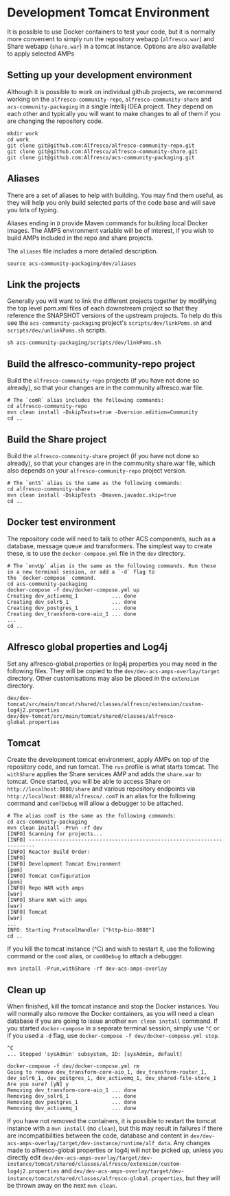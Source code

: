 # Development Tomcat Environment


It is possible to use Docker containers to test your code, but it is normally more convenient to simply run the
repository webapp (`alfresco.war`) and Share webapp (`share.war`) in a tomcat instance. Options are also available to
apply selected AMPs

## Setting up your development environment
Although it is possible to work on individual github projects, we recommend working on
the `alfresco-community-repo`, `alfresco-community-share` and `acs-community-packaging`
in a single Intellij IDEA project. They depend on each other and typically you 
will want to make changes to all of them if you are changing the repository code.

~~~
mkdir work
cd work
git clone git@github.com:Alfresco/alfresco-community-repo.git
git clone git@github.com:Alfresco/alfresco-community-share.git
git clone git@github.com:Alfresco/acs-community-packaging.git
~~~

## Aliases
There are a set of aliases to help with building. You may find them useful, as they will help you only build selected parts
of the code base and will save you lots of typing.

Aliases ending in `D` provide Maven commands for building local Docker images. The AMPS environment variable will be of
interest, if you wish to build AMPs included in the repo and share projects. 

The `aliases` file includes a more detailed description.
~~~
source acs-community-packaging/dev/aliases
~~~

## Link the projects
Generally you will want to link the different projects together by modifying the top level
pom.xml files of each downstream project so that they reference the SNAPSHOT versions of the
upstream projects. To help do this see the `acs-community-packaging` project's `scripts/dev/linkPoms.sh` and
`scripts/dev/unlinkPoms.sh` scripts.

~~~
sh acs-community-packaging/scripts/dev/linkPoms.sh
~~~

## Build the alfresco-community-repo project
Build the `alfresco-community-repo` projects (if you have not
done so already), so that your changes are in the community alfresco.war file.
~~~
# The `comR` alias includes the following commands:
cd alfresco-community-repo
mvn clean install -DskipTests=true -Dversion.edition=Community
cd ..
~~~

## Build the Share project
Build the `alfresco-community-share` project (if you have not done so already), so that your
changes are in the community share.war file, which also depends on your `alfresco-community-repo` project version.
~~~
# The `entS` alias is the same as the following commands:
cd alfresco-community-share
mvn clean install -DskipTests -Dmaven.javadoc.skip=true
cd ..
~~~

## Docker test environment
The repository code will need to talk to other ACS components, such as a database, message queue and transformers.
The simplest way to create these, is to use the `docker-compose.yml` file in the `dev` directory.
~~~
# The `envUp` alias is the same as the following commands. Run these in a new terminal session, or add a `-d` flag to
the `docker-compose` command.
cd acs-community-packaging
docker-compose -f dev/docker-compose.yml up
Creating dev_activemq_1           ... done
Creating dev_solr6_1              ... done
Creating dev_postgres_1           ... done
Creating dev_transform-core-aio_1 ... done
...
cd ..
~~~

## Alfresco global properties and Log4j
Set any alfresco-global.properties or log4j properties you may need in the following files. They will be copied
to the `dev/dev-acs-amps-overlay/target` directory. Other customisations may also be placed in the `extension` directory. 
~~~
dev/dev-tomcat/src/main/tomcat/shared/classes/alfresco/extension/custom-log4j2.properties
dev/dev-tomcat/src/main/tomcat/shared/classes/alfresco-global.properties
~~~

## Tomcat
Create the development tomcat environment, apply AMPs on top of the repository code, and
run tomcat. The `run` profile is what starts tomcat. The `withShare` applies
the Share services AMP and adds the `share.war` to tomcat. 
Once started, you will be able to access Share on `http://localhost:8080/share` and various repository
endpoints via `http://localhost:8080/alfresco/`. `comT` is an alias for the
following command and `comTDebug` will allow a debugger to be attached.
~~~
# The alias comT is the same as the following commands:
cd acs-community-packaging
mvn clean install -Prun -rf dev
[INFO] Scanning for projects...
[INFO] ------------------------------------------------------------------------
[INFO] Reactor Build Order:
[INFO] 
[INFO] Development Tomcat Environment                                     [pom]
[INFO] Tomcat Configuration                                               [pom]
[INFO] Repo WAR with amps                                                 [war]
[INFO] Share WAR with amps                                                [war]
[INFO] Tomcat                                                             [war]
...
INFO: Starting ProtocolHandler ["http-bio-8080"]
cd ..
~~~

If you kill the tomcat instance (^C) and wish to restart it, use the following command
or the `comO` alias, or `comODebug` to attach a debugger.
~~~
mvn install -Prun,withShare -rf dev-acs-amps-overlay
~~~


## Clean up
When finished, kill the tomcat instance and stop the Docker instances. You will normally also
remove the Docker containers, as you will need a clean database if you are going to issue
another `mvn clean install` command. If you started `docker-compose` in a separate terminal session,
simply use `^C` or if you used a `-d` flag, use `docker-compose -f dev/docker-compose.yml stop`.
~~~
^C
... Stopped 'sysAdmin' subsystem, ID: [sysAdmin, default]

docker-compose -f dev/docker-compose.yml rm
Going to remove dev_transform-core-aio_1, dev_transform-router_1, dev_solr6_1, dev_postgres_1, dev_activemq_1, dev_shared-file-store_1
Are you sure? [yN] y
Removing dev_transform-core-aio_1 ... done
Removing dev_solr6_1              ... done
Removing dev_postgres_1           ... done
Removing dev_activemq_1           ... done
~~~

If you have not removed the containers, it is possible to restart the tomcat instance with
a `mvn install` (no `clean`), but this may result in failures if there are incompatibilities
between the code, database and content in `dev/dev-acs-amps-overlay/target/dev-instance/runtime/alf_data`.
Any changes made to alfresco-global properties or log4j will not be picked up, unless you
directly edit `dev/dev-acs-amps-overlay/target/dev-instance/tomcat/shared/classes/alfresco/extension/custom-log4j2.properties`
and `dev/dev-acs-amps-overlay/target/dev-instance/tomcat/shared/classes/alfresco-global.properties`, but they will be thrown away
on the next `mvn clean`.
